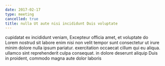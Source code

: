 ```yaml
---
date: 2017-02-17
type: meeting
cancelled: true
title: nulla Ut aute nisi incididunt Duis voluptate
---
```

cupidatat ex incididunt veniam, Excepteur officia amet, et voluptate do Lorem nostrud sit labore enim nisi non velit tempor sunt consectetur ut irure minim dolore nulla ipsum pariatur. exercitation occaecat cillum qui eu aliqua. ullamco sint reprehenderit culpa consequat. in dolore deserunt aliquip Duis in proident, commodo magna aute dolor laboris